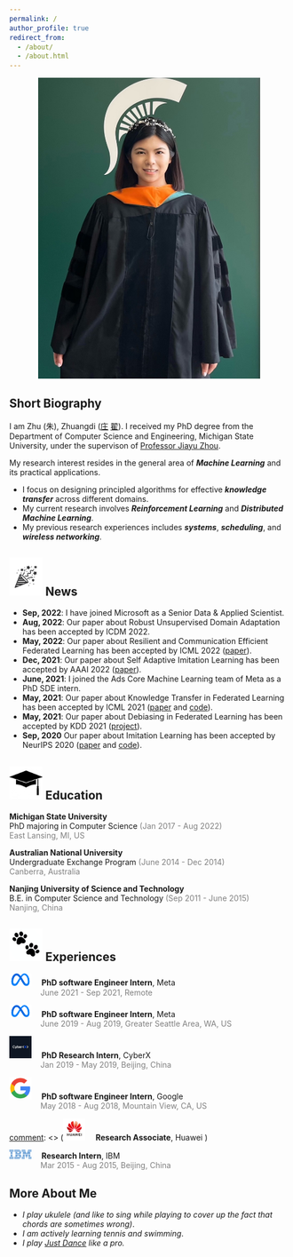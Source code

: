 ```yaml
---
permalink: /
author_profile: true
redirect_from: 
  - /about/
  - /about.html
---
```



<p align="center">
 <img src="/images/judyzhu.jpeg?raw=true" alt="Photo" style="width: 400px;"/> 
</p>


## Short Biography


I am Zhu (朱), Zhuangdi ([庄](https://en.wikipedia.org/wiki/Zhuang_Zhou) [翟](https://en.wikipedia.org/wiki/Mozi)). I received my PhD degree from the Department of Computer Science and Engineering, Michigan State University, under the supervison of [Professor Jiayu Zhou](https://jiayuzhou.github.io/). 

My research interest resides in the general area of ***Machine Learning*** and its practical applications. 
* I focus on designing principled algorithms for effective ***knowledge transfer*** across different domains.
* My current research involves ***Reinforcement Learning*** and ***Distributed Machine Learning***. 
* My previous research experiences includes  ***systems***, ***scheduling***, and ***wireless networking***.


## <img src="/images/logos/celebrate.png?raw=true" alt="Photo" style="width: 60px;"/> News

* **Sep, 2022**: I have joined Microsoft as a Senior Data & Applied Scientist.
* **Aug, 2022**: Our paper about Robust Unsupervised Domain Adaptation has been accepted by ICDM 2022.
* **May, 2022**: Our paper about Resilient and Communication Efficient Federated Learning has been accepted by ICML 2022 ([paper](https://proceedings.mlr.press/v162/zhu22e/zhu22e.pdf)).
* **Dec, 2021**: Our paper about Self Adaptive Imitation Learning has been accepted by AAAI 2022 ([paper](https://www.aaai.org/AAAI22Papers/AAAI-10614.ZhuZ.pdf)). 
* **June, 2021**: I joined the Ads Core Machine Learning team of Meta as a PhD SDE intern. 
* **May, 2021**: Our paper about Knowledge Transfer in Federated Learning has been accepted by ICML 2021 ([paper](https://arxiv.org/pdf/2105.10056.pdf) and [code](https://github.com/zhuangdizhu/FedGen)).
* **May, 2021**: Our paper about Debiasing in Federated Learning has been accepted by KDD 2021 ([project](https://jyhong.gitlab.io/project/federated-learning/)).
* **Sep, 2020** Our paper about Imitation Learning has been accepted by NeurIPS 2020 ([paper](https://papers.nips.cc/paper/2020/file/92977ae4d2ba21425a59afb269c2a14e-Paper.pdf) and [code](https://github.com/illidanlab/opolo-code)).


## <img src="/images/logos/education.jpeg?raw=true" alt="Photo" style="width: 60px;"/> Education 
**Michigan State University** \
PhD majoring in Computer Science <span style="color: grey;">(Jan 2017 - Aug 2022)</span>  
<span style="color: grey;">East Lansing, MI, US</span> 

**Australian National University** \
Undergraduate Exchange Program <span style="color: grey;">(June 2014 - Dec 2014)</span> \
<span style="color: grey;">Canberra, Australia</span>



**Nanjing University of Science and Technology** \
B.E. in Computer Science and Technology <span style="color: grey;">(Sep 2011 - June 2015) </span>\
<span style="color: grey;">Nanjing, China</span>


## <img src="/images/logos/paw.png?raw=true" alt="Photo" style="width: 60px;"/> Experiences 

<img src="/images/logos/meta.png?raw=true" alt="Photo" style="width: 40px;"/>  &emsp;**PhD software Engineer Intern**, Meta \
&emsp;&emsp;&emsp;&emsp;<span style="color: grey;">June 2021 - Sep 2021, Remote </span> 

<img src="/images/logos/meta.png?raw=true" alt="Photo" style="width: 40px;"/>  &emsp;**PhD software Engineer Intern**, Meta \
&emsp;&emsp;&emsp;&emsp;<span style="color: grey;">June 2019 - Aug 2019, Greater Seattle Area, WA, US </span> 

[<img src="/images/logos/cyberx.jpeg?raw=true" alt="Photo" style="width: 40px;"/>](https://www.cyberx.com/)  &emsp;**PhD Research Intern**, CyberX \
&emsp;&emsp;&emsp;&emsp;<span style="color: grey;">Jan 2019 - May 2019, Beijing, China </span> 

<img src="/images/logos/google.png?raw=true" alt="Photo" style="width: 40px;"/>  &emsp;**PhD software Engineer Intern**, Google \
&emsp;&emsp;&emsp;&emsp;<span style="color: grey;">May 2018 - Aug 2018, Mountain View, CA, US </span> 

[comment]: <> (<img src="/images/logos/huawei.png?raw=true" alt="Photo" style="width: 40px;"/>  &emsp;**Research Associate**, Huawei \)

[comment]: <> (&emsp;&emsp;&emsp;&emsp;<span style="color: grey;">March 2016 - Aug 2016, Hong Kong, China </span> )

<img src="/images/logos/IBM.png?raw=true" alt="Photo" style="width: 40px;"/>  &emsp;**Research Intern**, IBM \
&emsp;&emsp;&emsp;&emsp;<span style="color: grey;">Mar 2015 - Aug 2015, Beijing, China </span> 

## More About Me

* *I play ukulele (and like to sing while playing to cover up the fact that chords are sometimes wrong)*.  
* *I am actively learning tennis and swimming*.
* *I play [Just Dance](https://www.ubisoft.com/en-us/game/just-dance/2021) like a pro.*